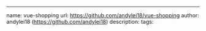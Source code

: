 ---
name: vue-shopping
url: https://github.com/andylei18/vue-shopping
author: andylei18 (https://github.com/andylei18)
description: 
tags: